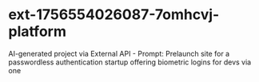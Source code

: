 # ext-1756554026087-7omhcvj-platform
AI-generated project via External API - Prompt: Prelaunch site for a passwordless authentication startup offering biometric logins for devs via one 
